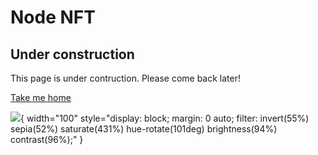 # Node NFT <Badge type="danger" text="devnet" vertical="middle" />

## Under construction

This page is under contruction. Please come back later!

[Take me home](/)

![](/assets/construction.gif){ width="100" style="display: block; margin: 0 auto; filter: invert(55%) sepia(52%) saturate(431%) hue-rotate(101deg) brightness(94%) contrast(96%);"  }
